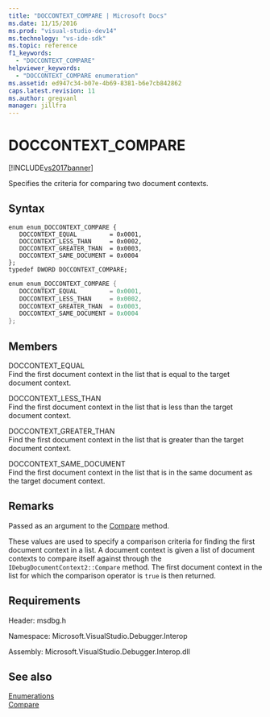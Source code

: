 ```yaml
---
title: "DOCCONTEXT_COMPARE | Microsoft Docs"
ms.date: 11/15/2016
ms.prod: "visual-studio-dev14"
ms.technology: "vs-ide-sdk"
ms.topic: reference
f1_keywords: 
  - "DOCCONTEXT_COMPARE"
helpviewer_keywords: 
  - "DOCCONTEXT_COMPARE enumeration"
ms.assetid: ed947c34-b07e-4b69-8381-b6e7cb842862
caps.latest.revision: 11
ms.author: gregvanl
manager: jillfra
---
```

# DOCCONTEXT_COMPARE
[!INCLUDE[vs2017banner](../../../includes/vs2017banner.md)]

Specifies the criteria for comparing two document contexts.  
  
## Syntax  
  
```cpp#  
enum enum_DOCCONTEXT_COMPARE {   
   DOCCONTEXT_EQUAL         = 0x0001,  
   DOCCONTEXT_LESS_THAN     = 0x0002,  
   DOCCONTEXT_GREATER_THAN  = 0x0003,  
   DOCCONTEXT_SAME_DOCUMENT = 0x0004  
};  
typedef DWORD DOCCONTEXT_COMPARE;  
```  
  
```csharp  
enum enum_DOCCONTEXT_COMPARE {   
   DOCCONTEXT_EQUAL         = 0x0001,  
   DOCCONTEXT_LESS_THAN     = 0x0002,  
   DOCCONTEXT_GREATER_THAN  = 0x0003,  
   DOCCONTEXT_SAME_DOCUMENT = 0x0004  
};  
```  
  
## Members  
 DOCCONTEXT_EQUAL  
 Find the first document context in the list that is equal to the target document context.  
  
 DOCCONTEXT_LESS_THAN  
 Find the first document context in the list that is less than the target document context.  
  
 DOCCONTEXT_GREATER_THAN  
 Find the first document context in the list that is greater than the target document context.  
  
 DOCCONTEXT_SAME_DOCUMENT  
 Find the first document context in the list that is in the same document as the target document context.  
  
## Remarks  
 Passed as an argument to the [Compare](../../../extensibility/debugger/reference/idebugdocumentcontext2-compare.md) method.  
  
 These values are used to specify a comparison criteria for finding the first document context in a list. A document context is given a list of document contexts to compare itself against through the `IDebugDocumentContext2::Compare` method. The first document context in the list for which the comparison operator is `true` is then returned.  
  
## Requirements  
 Header: msdbg.h  
  
 Namespace: Microsoft.VisualStudio.Debugger.Interop  
  
 Assembly: Microsoft.VisualStudio.Debugger.Interop.dll  
  
## See also  
 [Enumerations](../../../extensibility/debugger/reference/enumerations-visual-studio-debugging.md)   
 [Compare](../../../extensibility/debugger/reference/idebugdocumentcontext2-compare.md)
